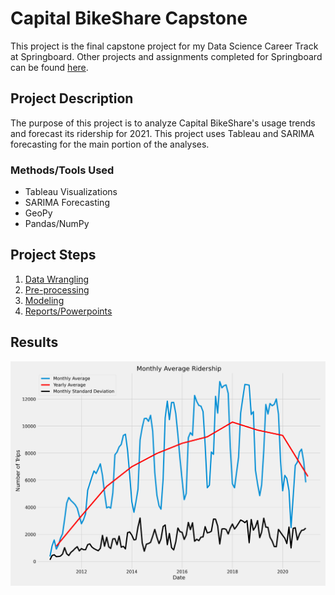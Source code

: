 # Capital BikeShare Capstone
This project is the final capstone project for my Data Science Career Track at Springboard. Other projects and assignments completed for Springboard can be found [here](https://github.com/jhlee515/Springboard).

## Project Description
The purpose of this project is to analyze Capital BikeShare's usage trends and forecast its ridership for 2021. This project uses Tableau and SARIMA forecasting for the main portion of the analyses. 

### Methods/Tools Used
* Tableau Visualizations
* SARIMA Forecasting
* GeoPy 
* Pandas/NumPy

## Project  Steps
1. [Data Wrangling](https://github.com/jhlee515/BikeShare_capstone/blob/master/1_datawrangling.ipynb)
2. [Pre-processing](https://github.com/jhlee515/BikeShare_capstone/blob/master/2_preprocessing.ipynb)
3. [Modeling](https://github.com/jhlee515/BikeShare_capstone/blob/master/3_modeling.ipynb)
4. [Reports/Powerpoints](https://github.com/jhlee515/BikeShare_capstone/tree/master/docs)

## Results
![Monthly Average](https://github.com/jhlee515/BikeShare_capstone/blob/master/figs/monthly_avg.png)



